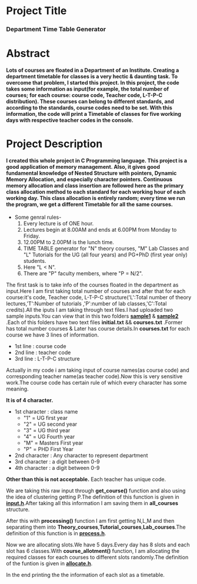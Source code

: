 # Project Title
### Department Time Table Generator
# Abstract
#### Lots of courses are floated in a Department of an Institute. Creating a department timetable for classes is a very hectic & daunting task. To overcome that problem, I started this project. In this project, the code takes some information as input(for example, the total number of courses; for each course: course code, Teacher code, L-T-P-C distribution). These courses can belong to different standards, and according to the standards, course codes need to be set. With this information, the code will print a Timetable of classes for five working days with respective teacher codes in the console.

# Project Description
#### I created this whole project in C Programming language. This project is a good application of memory management. Also, it gives good fundamental knowledge of Nested Structure with pointers, Dynamic Memory Allocation, and especially character pointers. Continuous memory allocation and class insertion are followed here as the primary class allocation method to each standard for each working hour of each working day. This class allocation is entirely random; every time we run the program, we get a different Timetable for all the same courses.
- Some genral rules-
  1.	Every lecture is of ONE hour.
  2.	Lectures begin at 8.00AM and ends at 6.00PM from Monday to Friday.
  3.	12.00PM to 2.00PM is the lunch time.
  4.  TIME TABLE generator for "N" theory courses, "M" Lab Classes and "L" Tutorials for the UG (all four years) and PG+PhD (first year only) students.
  5.  Here "L < N". 
  6.  There are "P" faculty members, where "P = N/2". 

The first task is to take info of the courses floated in the department as input.Here I am first taking total number of courses and after that for each course:it's code, Teacher code, L-T-P-C structure('L':Total number of theory lectures,'T':Number of tutorials ,'P':number of lab classes,'C':Total credits).All the iputs I am taking through text files.I had uploaded two sample inputs.You can view that in this two folders **[sample1](https://github.com/insaneoptimizer001/Department-Time-Table-Generator/tree/main/sample1)** & **[sample2](https://github.com/insaneoptimizer001/Department-Time-Table-Generator/tree/main/sample2)** .Each of this folders have two text files **initial.txt** && **courses.txt** .Former has total number courses & Later has course details.In **courses.txt** for each course we have 3 lines of information.

- 1st line : course code
- 2nd line : teacher code
- 3rd line : L-T-P-C structure

                        
Actually in my code i am taking input of course names(as course code) and corresponding teacher name(as teacher code).Now this is very sensitive work.The course code has certain rule of which every character has some meaning.

**It is of 4 character.**
- 1st character : class name
  - "1" = UG first year
  - "2" = UG second year 
  - "3" = UG third year 
  - "4" = UG Fourth year
  - "M" = Masters First year
  - "P" = PHD First Year 
- 2nd character : Any character to represent department
- 3rd character : a digit between 0-9
- 4th character : a digit between 0-9

**Other than this is not acceptable.**
Each teacher has unique code.

We are taking this raw input through **get_course()** function and also using the idea of clustering getting P.The definition of this function is given in **[input.h](https://github.com/insaneoptimizer001/Department-Time-Table-Generator/blob/main/input.h)**.After taking all this information I am saving them in **all_courses** structure.

After this with **processing()** function I am first getting N,L,M and then separating them into **Theory_courses**,**Tutorial_courses**,**Lab_courses**.The definition of this function is in **[process.h](https://github.com/insaneoptimizer001/Department-Time-Table-Generator/blob/main/Process.h)**.

Now we are allocating slots.We have 5 days.Every day has 8 slots and each slot has 6 classes.With **course_allotment()** function, I am allocating the required classes for each courses to different slots randomly.The definition of the funtion is given in **[allocate.h](https://github.com/insaneoptimizer001/Department-Time-Table-Generator/blob/main/allocate.h)**.

In the end printing the the information of each slot as a timetable.
